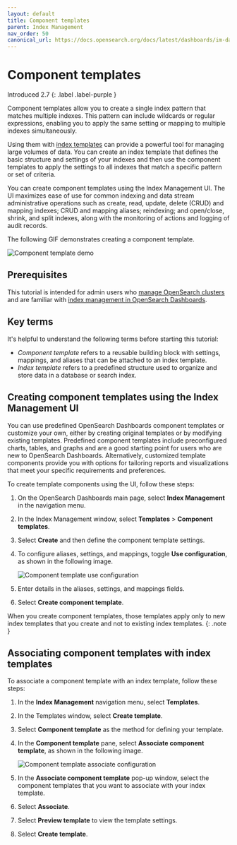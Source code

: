 ```yaml
---
layout: default
title: Component templates
parent: Index Management
nav_order: 50
canonical_url: https://docs.opensearch.org/docs/latest/dashboards/im-dashboards/component-templates/
---
```


# Component templates
Introduced 2.7
{: .label .label-purple }

Component templates allow you to create a single index pattern that matches multiple indexes. This pattern can include wildcards or regular expressions, enabling you to apply the same setting or mapping to multiple indexes simultaneously.

Using them with [index templates]({{site.url}}{{site.baseurl}}/im-plugin/index-templates/) can provide a powerful tool for managing large volumes of data. You can create an index template that defines the basic structure and settings of your indexes and then use the component templates to apply the settings to all indexes that match a specific pattern or set of criteria.

You can create component templates using the Index Management UI. The UI maximizes ease of use for common indexing and data stream administrative operations such as create, read, update, delete (CRUD) and mapping indexes; CRUD and mapping aliases; reindexing; and open/close, shrink, and split indexes, along with the monitoring of actions and logging of audit records.

The following GIF demonstrates creating a component template.

![Component template demo]({{site.url}}{{site.baseurl}}/images/admin-ui-index/component.gif)

## Prerequisites

This tutorial is intended for admin users who [manage OpenSearch clusters]({{site.url}}{{site.baseurl}}/tuning-your-cluster/cluster/) and are familiar with [index management in OpenSearch Dashboards]({{site.url}}{{site.baseurl}}/dashboards/im-dashboards/index/).

## Key terms

It's helpful to understand the following terms before starting this tutorial:

- *Component template* refers to a reusable building block with settings, mappings, and aliases that can be attached to an index template.
- *Index template* refers to a predefined structure used to organize and store data in a database or search index.

## Creating component templates using the Index Management UI

You can use predefined OpenSearch Dashboards component templates or customize your own, either by creating original templates or by modifying existing templates. Predefined component templates include preconfigured charts, tables, and graphs and are a good starting point for users who are new to OpenSearch Dashboards. Alternatively, customized template components provide you with options for tailoring reports and visualizations that meet your specific requirements and preferences.

To create template components using the UI, follow these steps:

1. On the OpenSearch Dashboards main page, select **Index Management** in the navigation menu.
1. In the Index Management window, select **Templates** > **Component templates**.
1. Select **Create** and then define the component template settings. 
1. To configure aliases, settings, and mappings, toggle **Use configuration**, as shown in the following image.

    ![Component template use configuration]({{site.url}}{{site.baseurl}}/images/admin-ui-index/component_use_config.png)

1. Enter details in the aliases, settings, and mappings fields.
1. Select **Create component template**.

When you create component templates, those templates apply only to new index templates that you create and not to existing index templates.
{: .note }

## Associating component templates with index templates

To associate a component template with an index template, follow these steps:  

1. In the **Index Management** navigation menu, select **Templates**.
1. In the Templates window, select **Create template**.
1. Select **Component template** as the method for defining your template.
1. In the **Component template** pane, select **Associate component template**, as shown in the following image.

    ![Component template associate configuration]({{site.url}}{{site.baseurl}}/images/admin-ui-index/associate_component.png)

1. In the **Associate component template** pop-up window, select the component templates that you want to associate with your index template.
1. Select **Associate**.
1. Select **Preview template** to view the template settings.
1. Select **Create template**.